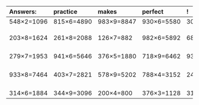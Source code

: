 | Answers: | practice | makes | perfect | ! |
| :--- | :--- | :--- | :--- | :--- |
| 548×2=1096 | 815×6=4890 | 983×9=8847 | 930×6=5580 | 307×3=921 | 
|   |   |   |   |   | 
|   |   |   |   |   | 
|   |   |   |   |   | 
| 203×8=1624 | 261×8=2088 | 126×7=882 | 982×6=5892 | 686×2=1372 | 
|   |   |   |   |   | 
|   |   |   |   |   | 
|   |   |   |   |   | 
|   |   |   |   |   | 
| 279×7=1953 | 941×6=5646 | 376×5=1880 | 718×9=6462 | 932×8=7456 | 
|   |   |   |   |   | 
|   |   |   |   |   | 
|   |   |   |   |   | 
|   |   |   |   |   | 
| 933×8=7464 | 403×7=2821 | 578×9=5202 | 788×4=3152 | 248×5=1240 | 
|   |   |   |   |   | 
|   |   |   |   |   | 
|   |   |   |   |   | 
|   |   |   |   |   | 
| 314×6=1884 | 344×9=3096 | 200×4=800 | 376×3=1128 | 312×3=936 | 
